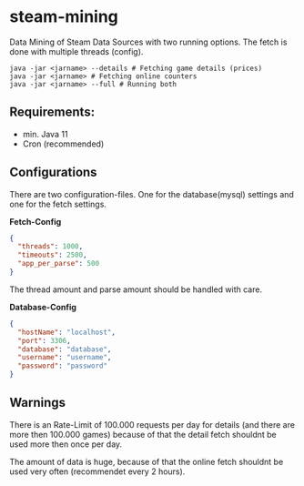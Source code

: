 # steam-mining

Data Mining of Steam Data Sources with two running options.
The fetch is done with multiple threads (config).

```shell
java -jar <jarname> --details # Fetching game details (prices)
java -jar <jarname> # Fetching online counters
java -jar <jarname> --full # Running both
```

## Requirements:
- min. Java 11
- Cron (recommended)

## Configurations

There are two configuration-files. One for the database(mysql) settings and one for the fetch settings.

**Fetch-Config**
```json
{
  "threads": 1000,
  "timeouts": 2500,
  "app_per_parse": 500
}
```
The thread amount and parse amount should be handled with care.

**Database-Config**
```json
{
  "hostName": "localhost",
  "port": 3306,
  "database": "database",
  "username": "username",
  "password": "password"
}
```

## Warnings

There is an Rate-Limit of 100.000 requests per day for details (and there are more then 100.000 games) because of that the detail fetch shouldnt be used more then once per day.

The amount of data is huge, because of that the online fetch shouldnt be used very often (recommendet every 2 hours).